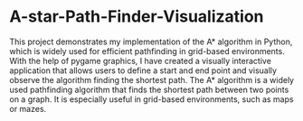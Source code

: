 # A-star-Path-Finder-Visualization
This project demonstrates my implementation of the A* algorithm in Python, which is widely used for efficient pathfinding in grid-based environments. With the help of pygame graphics, I have created a visually interactive application that allows users to define a start and end point and visually observe the algorithm finding the shortest path.
The A* algorithm is a widely used pathfinding algorithm that finds the shortest path between two points on a graph. It is especially useful in grid-based environments, such as maps or mazes.
